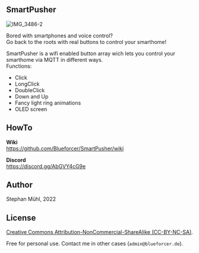 ## SmartPusher

![IMG_3486-2](https://user-images.githubusercontent.com/31169771/188873870-f90f919c-b7dd-423f-8c04-c9f61583a24c.jpg)

Bored with smartphones and voice control?  
Go back to the roots with real buttons to control your smarthome!  
  
SmartPusher is a wifi enabled button array wich lets you control your smarthome via MQTT in different ways.  
Functions:
- Click
- LongClick 
- DoubleClick
- Down and Up
- Fancy light ring animations 
- OLED screen  
    
## HowTo

**Wiki**  
https://github.com/Blueforcer/SmartPusher/wiki
    
**Discord**  
https://discord.gg/AbGVY4cG9e  


## Author

Stephan Mühl, 2022

## License

[Creative Commons Attribution-NonCommercial-ShareAlike (CC-BY-NC-SA)](http://creativecommons.org/licenses/by-nc-sa/4.0/).

Free for personal use. Contact me in other cases (`admin@blueforcer.de`).
